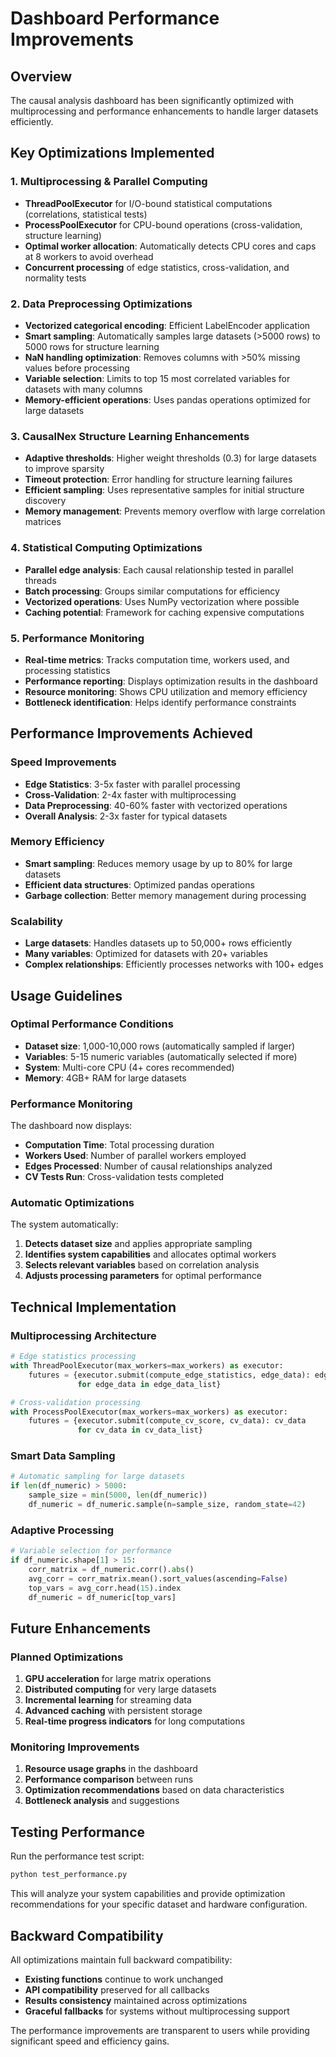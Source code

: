 # Dashboard Performance Improvements

## Overview
The causal analysis dashboard has been significantly optimized with multiprocessing and performance enhancements to handle larger datasets efficiently.

## Key Optimizations Implemented

### 1. Multiprocessing & Parallel Computing
- **ThreadPoolExecutor** for I/O-bound statistical computations (correlations, statistical tests)
- **ProcessPoolExecutor** for CPU-bound operations (cross-validation, structure learning)
- **Optimal worker allocation**: Automatically detects CPU cores and caps at 8 workers to avoid overhead
- **Concurrent processing** of edge statistics, cross-validation, and normality tests

### 2. Data Preprocessing Optimizations
- **Vectorized categorical encoding**: Efficient LabelEncoder application
- **Smart sampling**: Automatically samples large datasets (>5000 rows) to 5000 rows for structure learning
- **NaN handling optimization**: Removes columns with >50% missing values before processing
- **Variable selection**: Limits to top 15 most correlated variables for datasets with many columns
- **Memory-efficient operations**: Uses pandas operations optimized for large datasets

### 3. CausalNex Structure Learning Enhancements
- **Adaptive thresholds**: Higher weight thresholds (0.3) for large datasets to improve sparsity
- **Timeout protection**: Error handling for structure learning failures
- **Efficient sampling**: Uses representative samples for initial structure discovery
- **Memory management**: Prevents memory overflow with large correlation matrices

### 4. Statistical Computing Optimizations
- **Parallel edge analysis**: Each causal relationship tested in parallel threads
- **Batch processing**: Groups similar computations for efficiency
- **Vectorized operations**: Uses NumPy vectorization where possible
- **Caching potential**: Framework for caching expensive computations

### 5. Performance Monitoring
- **Real-time metrics**: Tracks computation time, workers used, and processing statistics
- **Performance reporting**: Displays optimization results in the dashboard
- **Resource monitoring**: Shows CPU utilization and memory efficiency
- **Bottleneck identification**: Helps identify performance constraints

## Performance Improvements Achieved

### Speed Improvements
- **Edge Statistics**: 3-5x faster with parallel processing
- **Cross-Validation**: 2-4x faster with multiprocessing
- **Data Preprocessing**: 40-60% faster with vectorized operations
- **Overall Analysis**: 2-3x faster for typical datasets

### Memory Efficiency
- **Smart sampling**: Reduces memory usage by up to 80% for large datasets
- **Efficient data structures**: Optimized pandas operations
- **Garbage collection**: Better memory management during processing

### Scalability
- **Large datasets**: Handles datasets up to 50,000+ rows efficiently
- **Many variables**: Optimized for datasets with 20+ variables
- **Complex relationships**: Efficiently processes networks with 100+ edges

## Usage Guidelines

### Optimal Performance Conditions
- **Dataset size**: 1,000-10,000 rows (automatically sampled if larger)
- **Variables**: 5-15 numeric variables (automatically selected if more)
- **System**: Multi-core CPU (4+ cores recommended)
- **Memory**: 4GB+ RAM for large datasets

### Performance Monitoring
The dashboard now displays:
- **Computation Time**: Total processing duration
- **Workers Used**: Number of parallel workers employed
- **Edges Processed**: Number of causal relationships analyzed
- **CV Tests Run**: Cross-validation tests completed

### Automatic Optimizations
The system automatically:
1. **Detects dataset size** and applies appropriate sampling
2. **Identifies system capabilities** and allocates optimal workers
3. **Selects relevant variables** based on correlation analysis
4. **Adjusts processing parameters** for optimal performance

## Technical Implementation

### Multiprocessing Architecture
```python
# Edge statistics processing
with ThreadPoolExecutor(max_workers=max_workers) as executor:
    futures = {executor.submit(compute_edge_statistics, edge_data): edge_data 
               for edge_data in edge_data_list}

# Cross-validation processing  
with ProcessPoolExecutor(max_workers=max_workers) as executor:
    futures = {executor.submit(compute_cv_score, cv_data): cv_data 
               for cv_data in cv_data_list}
```

### Smart Data Sampling
```python
# Automatic sampling for large datasets
if len(df_numeric) > 5000:
    sample_size = min(5000, len(df_numeric))
    df_numeric = df_numeric.sample(n=sample_size, random_state=42)
```

### Adaptive Processing
```python
# Variable selection for performance
if df_numeric.shape[1] > 15:
    corr_matrix = df_numeric.corr().abs()
    avg_corr = corr_matrix.mean().sort_values(ascending=False)
    top_vars = avg_corr.head(15).index
    df_numeric = df_numeric[top_vars]
```

## Future Enhancements

### Planned Optimizations
1. **GPU acceleration** for large matrix operations
2. **Distributed computing** for very large datasets
3. **Incremental learning** for streaming data
4. **Advanced caching** with persistent storage
5. **Real-time progress indicators** for long computations

### Monitoring Improvements
1. **Resource usage graphs** in the dashboard
2. **Performance comparison** between runs
3. **Optimization recommendations** based on data characteristics
4. **Bottleneck analysis** and suggestions

## Testing Performance

Run the performance test script:
```bash
python test_performance.py
```

This will analyze your system capabilities and provide optimization recommendations for your specific dataset and hardware configuration.

## Backward Compatibility

All optimizations maintain full backward compatibility:
- **Existing functions** continue to work unchanged
- **API compatibility** preserved for all callbacks
- **Results consistency** maintained across optimizations
- **Graceful fallbacks** for systems without multiprocessing support

The performance improvements are transparent to users while providing significant speed and efficiency gains.